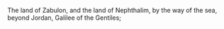 The land of Zabulon, and the land of Nephthalim, by the way of the sea, beyond Jordan, Galilee of the Gentiles;
